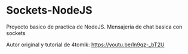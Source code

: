 # Sockets-NodeJS
Proyecto basico de practica de NodeJS.
Mensajeria de chat basica con sockets

Autor original y tutorial de 4tomik: https://youtu.be/ln9qz-_bT2U
